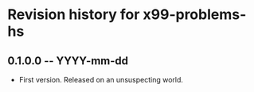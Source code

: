# Revision history for x99-problems-hs

## 0.1.0.0 -- YYYY-mm-dd

* First version. Released on an unsuspecting world.
